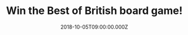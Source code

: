 ---
campaign-uuid: "c-374e76fc-2eec-46e9-b8fa-73cb84d18351"
type: "Competition"
category: "Gifts"
date: "2018-10-05T09:00:00.000Z"
end-date: "2018-11-05T23:59:00.000Z"
disable-form: false
is_promoted: false
has_entry_page: true
title: "Win the Best of British board game!"
competition-description: "<p>Can you answer the Best of British questions on real-life,\
  \ finger-on-the-pulse of 21st century British lifestyle situations? If you think\
  \ you can, we are sure you won’t want to miss this: we are giving away the Best\
  \ of British board game to one lucky member to win!</p>\r\n<p>Want to have your\
  \ weekend planned? Click below for a chance to win!</p>"
hero-header: "Win the Best of British board game!"
terms-confirmation: "N/A"
banner-img: "https://assets.expresslyapp.com/asset-2bedae7b-eaf8-4b4c-acdf-a2958f3069a1.jpg"
logo-left-href: "http://club.expressly.io"
logo-left-image: "https://assets.expresslyapp.com/asset-2459573b-b4f9-4715-b342-cb78ec75e392.jpg"
logo-left-title: "ClubExpressly"
bg-image-hero: "https://assets.expresslyapp.com/asset-3178a9bb-f9cb-463e-b2be-f07f28870065.jpg"
bg-image-first: "https://assets.expresslyapp.com/asset-967687f7-4dd8-4fb3-8bd8-c9fe987251b2.jpg"
section1-content: "</p>A brilliant new game that light heartedly delves into our everyday\
  \ life, reminding us of the diverse, unique and hilarious everyday things, people\
  \ and places that make Britain such an outstanding place to live.There's so much\
  \ about this wonderful country of ours that we take for granted: Blackpool rock,\
  \ deep fried Mars Bars... Big Ben and Eros, Winston Churchill and Thunderbirds…\
  </p>\r\n<p>We are giving away the funniest game to enjoy with your loved ones: The\
  \ Best of British board game. If you are looking forward to have a great fun night,\
  \ enter the form below and it could be yours!</p>"
entry-title: "Win the Best of British board game!"
entry-content: "Enter the draw to win the Best of British board game by completing\
  \ the form below before 23:59 on 5th of November 2018."
has-winner: false
prize-description: "The Best of British board game."
special-conditions: "Multiple entries are allowed up to one every day.\r\nThis competition\
  \ is also available on: https://aaa.nme.com/competitions/the-best-of-british-board-game-giveaway"
country-restrictions:
- "GB"
---